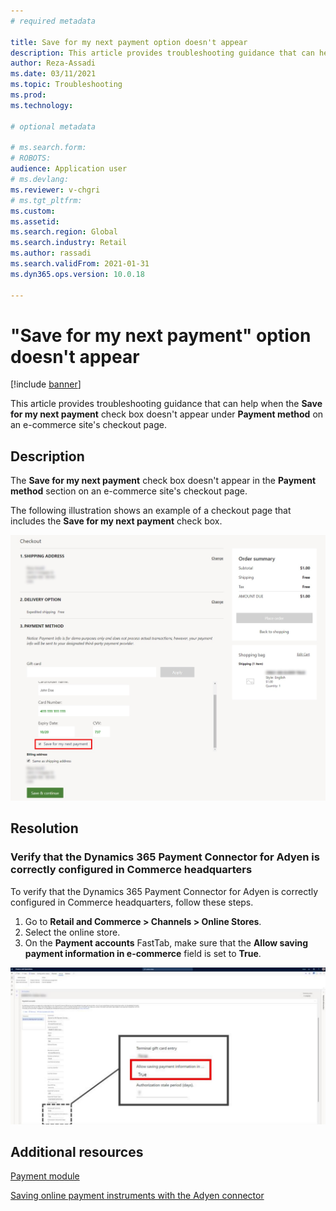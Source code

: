 ```yaml
---
# required metadata

title: Save for my next payment option doesn't appear
description: This article provides troubleshooting guidance that can help when the Save for my next payment check box doesn't appear under Payment method on an e-commerce site's checkout page.
author: Reza-Assadi
ms.date: 03/11/2021
ms.topic: Troubleshooting
ms.prod: 
ms.technology: 

# optional metadata

# ms.search.form: 
# ROBOTS: 
audience: Application user
# ms.devlang: 
ms.reviewer: v-chgri
# ms.tgt_pltfrm: 
ms.custom: 
ms.assetid: 
ms.search.region: Global
ms.search.industry: Retail
ms.author: rassadi
ms.search.validFrom: 2021-01-31
ms.dyn365.ops.version: 10.0.18

---
```


# "Save for my next payment" option doesn't appear

[!include [banner](../../includes/banner.md)]

This article provides troubleshooting guidance that can help when the **Save for my next payment** check box doesn't appear under **Payment method** on an e-commerce site's checkout page.

## Description

The **Save for my next payment** check box doesn't appear in the **Payment method** section on an e-commerce site's checkout page.

The following illustration shows an example of a checkout page that includes the **Save for my next payment** check box.

![Save for my next payment check box in the Payment module.](media/payment-module-save-payment.jpg)

## Resolution

### Verify that the Dynamics 365 Payment Connector for Adyen is correctly configured in Commerce headquarters

To verify that the Dynamics 365 Payment Connector for Adyen is correctly configured in Commerce headquarters, follow these steps.

1. Go to **Retail and Commerce \> Channels \> Online Stores**.
1. Select the online store.
1. On the **Payment accounts** FastTab, make sure that the **Allow saving payment information in e-commerce** field is set to **True**.

![Allow saving payment information in e-commerce field in Commerce headquarters.](media/payment-connector-save-payment.jpg)

## Additional resources

[Payment module](../payment-module.md)

[Saving online payment instruments with the Adyen connector](../dev-itpro/adyen-connector-listPI.md)
